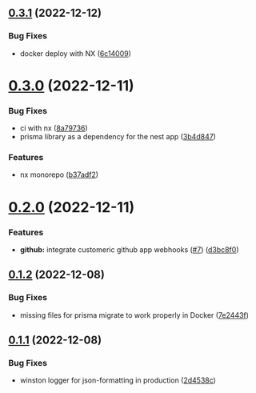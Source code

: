 ## [0.3.1](https://github.com/vecinity/enrolla/compare/0.3.0...0.3.1) (2022-12-12)


### Bug Fixes

* docker deploy with NX ([6c14009](https://github.com/vecinity/enrolla/commit/6c140098b60742bb5ce6c39b171a1f414f595bce))



# [0.3.0](https://github.com/vecinity/enrolla/compare/0.2.0...0.3.0) (2022-12-11)


### Bug Fixes

* ci with nx ([8a79736](https://github.com/vecinity/enrolla/commit/8a7973638213fc021511cae5c6e7beef151b6de4))
* prisma library as a dependency for the nest app ([3b4d847](https://github.com/vecinity/enrolla/commit/3b4d84700e0cd115aa332caf84c82bbbe29a6e01))


### Features

* nx monorepo ([b37adf2](https://github.com/vecinity/enrolla/commit/b37adf28b832f97d68f6cf39c2cea8b48f4e6fa3))



# [0.2.0](https://github.com/vecinity/enrolla/compare/0.1.2...0.2.0) (2022-12-11)


### Features

* **github:** integrate customeric github app webhooks ([#7](https://github.com/vecinity/enrolla/issues/7)) ([d3bc8f0](https://github.com/vecinity/enrolla/commit/d3bc8f08d8502fcac514c3dd19b9c3845b5f4845))



## [0.1.2](https://github.com/vecinity/enrolla/compare/0.1.1...0.1.2) (2022-12-08)


### Bug Fixes

* missing files for prisma migrate to work properly in Docker ([7e2443f](https://github.com/vecinity/enrolla/commit/7e2443f4ff8cda137ca45ff75be11496e9b6efcf))



## [0.1.1](https://github.com/vecinity/enrolla/compare/0.1.0...0.1.1) (2022-12-08)


### Bug Fixes

* winston logger for json-formatting in production ([2d4538c](https://github.com/vecinity/enrolla/commit/2d4538c3afc7e37c801b679ad3df97fdd97f2d07))



